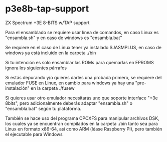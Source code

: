 # p3e8b-tap-support
ZX Spectrum +3E 8-BITS w/TAP support

Para el ensamblado se requiere usar línea de comandos, en caso Linux es "ensambla.sh" y en caso de windows es "ensambla.bat"

Se requiere en el caso de Linux tener ya instalado SJASMPLUS, en caso de windows ya está incluido en la carpeta ./bin

Si tu intención es solo ensamblar las ROMs para quemarlas en EPROMS ignora los siguientes párrafos

Si estás depurando y/o quieres darles una probada primero, se requiere del emulador FUSE en Linux, en cambio para windows ya hay una "pre-instalación" en la carpeta ./fusew

Si quieres usar otro emulador necesitarás uno que soporte interface "+3e 8bits", pero adicionalmente deberás adaptar "ensambla.sh" o "ensambla.bat" según tu plataforma.

También se hace uso del programa CPCXFS para manipular archivos DSK, los cuales ya se encuentran compilados en la carpeta ./bin tanto sea para Linux en formato x86-64, así como ARM (léase Raspberry PI), pero también el ejecutable para Windows
